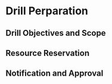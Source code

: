 # Drill Perparation

## Drill Objectives and Scope

## Resource Reservation

## Notification and Approval